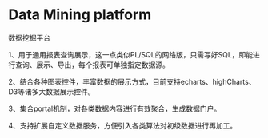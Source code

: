 Data Mining platform
====================

数据挖掘平台

1、用于通用报表查询展示，这一点类似PL/SQL的网络版，只需写好SQL，即能进行查询、展示、导出，每个报表可单独指定数据源。

2、结合各种图表控件，丰富数据的展示方式，目前支持echarts、highCharts、D3等诸多大数据展示控件。

3、集合portal机制，对各类数据内容进行有效聚合，生成数据门户。

4、支持扩展自定义数据服务，方便引入各类算法对初级数据进行再加工。
